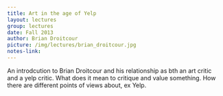```yaml
---
title: Art in the age of Yelp
layout: lectures
group: lectures
date: Fall 2013
author: Brian Droitcour
picture: /img/lectures/brian_droitcour.jpg
notes-link:
---
```

An introdcution to Brian Droitcour and his relationship as bth an art critic and a yelp critic. What does it mean to critique and value something. How there are different points of views about, ex Yelp.